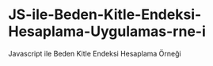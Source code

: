 # JS-ile-Beden-Kitle-Endeksi-Hesaplama-Uygulamas-rne-i
Javascript ile Beden Kitle Endeksi Hesaplama Örneği
